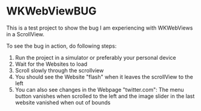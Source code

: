 # WKWebViewBUG
This is a test project to show the bug I am experiencing with WKWebViews in a ScrollView.

To see the bug in action, do following steps:
1. Run the project in a simulator or preferably your personal device
2. Wait for the Websites to load
3. Scroll slowly through the scrollview 
4. You should see the Website "flash" when it leaves the scrollView to the left
5. You can also see changes in the Webpage "twitter.com": The menu button vanishes when scrolled to the left and the image slider in the last website vanished when out of bounds

